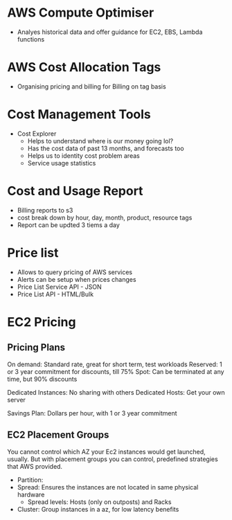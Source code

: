 # AWS Compute Optimiser
- Analyes historical data and offer guidance for EC2, EBS, Lambda functions

# AWS Cost Allocation Tags
- Organising pricing and billing for Billing on tag basis

# Cost Management Tools
- Cost Explorer 
    - Helps to understand where is our money going lol?
    - Has the cost data of past 13 months, and forecasts too
    - Helps us to identity cost problem areas
    - Service usage statistics

# Cost and Usage Report
- Billing reports to s3
- cost break down by hour, day, month, product, resource tags
- Report can be updted 3 tiems a day

# Price list
- Allows to query pricing of AWS services
- Alerts can be setup when prices changes
- Price List Service API - JSON
- Price List API - HTML/Bulk

# EC2 Pricing

## Pricing Plans
On demand: Standard rate, great for short term, test workloads
Reserved: 1 or 3 year commitment for discounts, till 75%
Spot: Can be terminated at any time, but 90% discounts

Dedicated Instances: No sharing with others
Dedicated Hosts: Get your own server

Savings Plan: Dollars per hour, with 1 or 3 year commitment

## EC2 Placement Groups
You cannot control which AZ your Ec2 instances would get launched, usually. But with placement groups you can control, predefined strategies that AWS provided.
- Partition: 
- Spread: Ensures the instances are not located in same physical hardware
    - Spread levels: Hosts (only on outposts) and Racks
- Cluster: Group instances in a az, for low latency benefits
